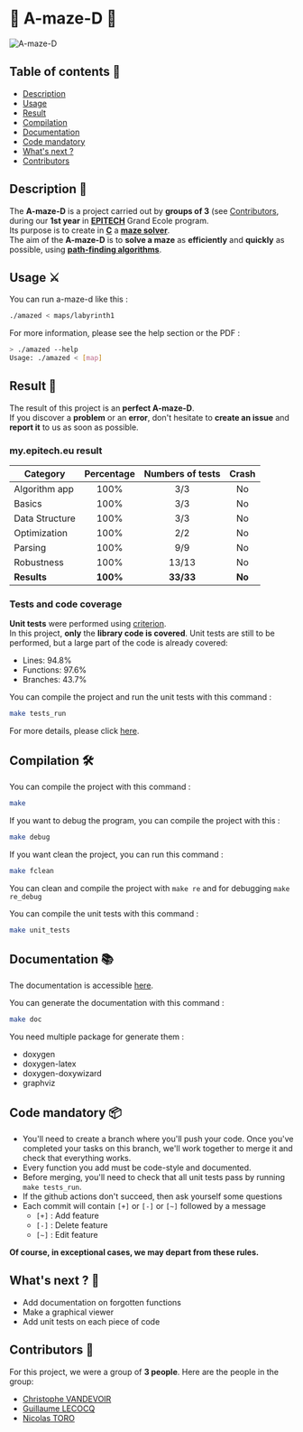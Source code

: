 # 🧭 A-maze-D 🚸

![A-maze-D](https://toro-nicolas.github.io/a-maze-d/preview.png)

## Table of contents 📑
- [Description](https://github.com/toro-nicolas/a-maze-d/blob/main/README.md#description-)
- [Usage](https://github.com/toro-nicolas/a-maze-d/blob/main/README.md#usage-%EF%B8%8F)
- [Result](https://github.com/toro-nicolas/a-maze-d/blob/main/README.md#result-)
- [Compilation](https://github.com/toro-nicolas/a-maze-d/blob/main/README.md#compilation-%EF%B8%8F)
- [Documentation](https://github.com/toro-nicolas/a-maze-d/blob/main/README.md#documentation-)
- [Code mandatory](https://github.com/toro-nicolas/a-maze-d/blob/main/README.md#code-mandatory-)
- [What's next ?](https://github.com/toro-nicolas/a-maze-d/blob/main/README.md#whats-next--)
- [Contributors](https://github.com/toro-nicolas/a-maze-d/blob/main/README.md#contributors-)


## Description 📝
The **A-maze-D** is a project carried out by **groups of 3** (see [Contributors](https://github.com/toro-nicolas/a-maze-d/blob/main/README.md#contributors-), during our **1st year** in [**EPITECH**](https://www.epitech.eu/) Grand Ecole program.  
Its purpose is to create in [**C**](https://en.wikipedia.org/wiki/C_(programming_language)) a [**maze solver**](https://en.wikipedia.org/wiki/Maze-solving_algorithm).  
The aim of the **A-maze-D** is to **solve a maze** as **efficiently** and **quickly** as possible, using [**path-finding algorithms**](https://en.wikipedia.org/wiki/Pathfinding).  


## Usage ⚔️
You can run a-maze-d like this :
```sh
./amazed < maps/labyrinth1
```

For more information, please see the help section or the PDF :
```sh
> ./amazed --help
Usage: ./amazed < [map]
```


## Result 🚩
The result of this project is an **perfect A-maze-D**.  
If you discover a **problem** or an **error**, don't hesitate to **create an issue** and **report it** to us as soon as possible.


### my.epitech.eu result

| Category       | Percentage | Numbers of tests |  Crash   |
|----------------|:----------:|:----------------:|:--------:|
| Algorithm app  |    100%    |       3/3        |    No    |
| Basics         |    100%    |       3/3        |    No    |
| Data Structure |    100%    |       3/3        |    No    |
| Optimization   |    100%    |       2/2        |    No    |
| Parsing        |    100%    |       9/9        |    No    |
| Robustness     |    100%    |      13/13       |    No    |
| **Results**    |  **100%**  |    **33/33**     |  **No**  |


### Tests and code coverage
**Unit tests** were performed using [criterion](https://criterion.readthedocs.io/en/master/intro.html).  
In this project, **only** the **library code is covered**.
Unit tests are still to be performed, but a large part of the code is already covered:
- Lines: 94.8%
- Functions: 97.6%
- Branches:	43.7%

You can compile the project and run the unit tests with this command :
```sh
make tests_run
```

For more details, please click [here](https://toro-nicolas.github.io/a-maze-d/tests/test.html).


## Compilation 🛠️
You can compile the project with this command :
```sh
make
```

If you want to debug the program, you can compile the project with this :
```sh
make debug 
```

If you want clean the project, you can run this command :
```sh
make fclean
```

You can clean and compile the project with ```make re``` and for debugging ```make re_debug```

You can compile the unit tests with this command :
```sh
make unit_tests
```


## Documentation 📚
The documentation is accessible [here](https://toro-nicolas.github.io/a-maze-d/html/).

You can generate the documentation with this command :
```sh
make doc
```
You need multiple package for generate them :
- doxygen
- doxygen-latex
- doxygen-doxywizard
- graphviz


## Code mandatory 📦
- You'll need to create a branch where you'll push your code. Once you've completed your tasks on this branch, we'll work together to merge it and check that everything works.
- Every function you add must be code-style and documented.
- Before merging, you'll need to check that all unit tests pass by running ```make tests_run```.
- If the github actions don't succeed, then ask yourself some questions
- Each commit will contain ```[+]``` or ```[-]``` or ```[~]``` followed by a message
    - ```[+]``` : Add feature
    - ```[-]``` : Delete feature
    - ```[~]``` : Edit feature

**Of course, in exceptional cases, we may depart from these rules.**


## What's next ? 🚀
- Add documentation on forgotten functions
- Make a graphical viewer
- Add unit tests on each piece of code


## Contributors 👥
For this project, we were a group of **3 people**. Here are the people in the group:
- [Christophe VANDEVOIR](https://github.com/ItsKarmaOff)
- [Guillaume LECOCQ](https://github.com/guilec06)
- [Nicolas TORO](https://github.com/toro-nicolas)
